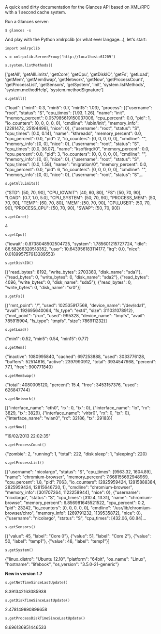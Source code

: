 A quick and dirty documentation for the Glances API based on XML/RPC with a 1 second cache system.

Run a Glances server:

`$ glances -s`

And play with the Python xmlrpclib (or what ever langage...), let's start:

`import xmlrpclib`

`s = xmlrpclib.ServerProxy('http://localhost:61209')`

`s.system.listMethods()`

['getAll',
 'getAllLimits',
 'getCore',
 'getCpu',
 'getDiskIO',
 'getFs',
 'getLoad',
 'getMem',
 'getMemSwap',
 'getNetwork',
 'getNow',
 'getProcessCount',
 'getProcessList',
 'getSensors',
 'getSystem',
 'init',
 'system.listMethods',
 'system.methodHelp',
 'system.methodSignature']

`s.getAll()`

{"load": {"min1": 0.3, "min5": 0.7, "min15": 1.03}, "process": [{"username": "root", "status": "S", "cpu_times": [1.93, 1.26], "name": "init", "memory_percent": 0.057985619150037006, "cpu_percent": 0.0, "pid": 1, "io_counters": [0, 0, 0, 0, 0], "cmdline": "/sbin/init", "memory_info": [2281472, 25194496], "nice": 0}, {"username": "root", "status": "S", "cpu_times": [0.0, 0.14], "name": "kthreadd", "memory_percent": 0.0, "cpu_percent": 0.0, "pid": 2, "io_counters": [0, 0, 0, 0, 0], "cmdline": "", "memory_info": [0, 0], "nice": 0}, {"username": "root", "status": "S", "cpu_times": [0.0, 36.07], "name": "ksoftirqd/0", "memory_percent": 0.0, "cpu_percent": 0.0, "pid": 3, "io_counters": [0, 0, 0, 0, 0], "cmdline": "", "memory_info": [0, 0], "nice": 0}, {"username": "root", "status": "S", "cpu_times": [0.0, 1.58], "name": "migration/0", "memory_percent": 0.0, "cpu_percent": 0.0, "pid": 6, "io_counters": [0, 0, 0, 0, 0], "cmdline": "", "memory_info": [0, 0], "nice": 0}, {"username": "root", "status": "S",...

`s.getAllLimits()`

{"STD": [50, 70, 90], "CPU_IOWAIT": [40, 60, 80], "FS": [50, 70, 90], "LOAD": [0.7, 1.0, 5.0], "CPU_SYSTEM": [50, 70, 90], "PROCESS_MEM": [50, 70, 90], "TEMP": [60, 70, 80], "MEM": [50, 70, 90], "CPU_USER": [50, 70, 90], "PROCESS_CPU": [50, 70, 90], "SWAP": [50, 70, 90]}

`s.getCore()`

4

`s.getCpu()`

{"iowait": 0.8738048502504725, "system": 1.785601215727724, "idle": 86.58266320518352, "user": 10.643956183114177, "irq": 0.0, "nice": 0.018995757613389553}

`s.getDiskIO()`

[{"read_bytes": 8192, "write_bytes": 2703360, "disk_name": "sda1"}, {"read_bytes": 0, "write_bytes": 0, "disk_name": "sda2"}, {"read_bytes": 4096, "write_bytes": 0, "disk_name": "sda5"}, {"read_bytes": 0, "write_bytes": 0, "disk_name": "sr0"}]

`s.getFs()`

[{"mnt_point": "/", "used": 102535917568, "device_name": "/dev/sda1", "avail": 192695640064, "fs_type": "ext4", "size": 311031078912}, {"mnt_point": "/run", "used": 995328, "device_name": "tmpfs", "avail": 785915904, "fs_type": "tmpfs", "size": 786911232}]

`s.getLoad()`

{"min1": 0.52, "min5": 0.54, "min15": 0.77}

`s.getMem()`

{"inactive": 1080995840, "cached": 697253888, "used": 3033776128, "buffers": 52514816, "active": 2397990912, "total": 3934547968, "percent": 77.1, "free": 900771840}

`s.getMemSwap()`

{"total": 4080005120, "percent": 15.4, "free": 3453157376, "used": 626847744}

`s.getNetwork()`

[{"interface_name": "eth0", "rx": 0, "tx": 0}, {"interface_name": "lo", "rx": 3829, "tx": 3829}, {"interface_name": "virbr0", "rx": 0, "tx": 0}, {"interface_name": "wlan0", "rx": 32186, "tx": 29183}]

`s.getNow()`

"19/02/2013 22:02:35"

`s.getProcessCount()`

{"zombie": 2, "running": 1, "total": 222, "disk sleep": 1, "sleeping": 220}

`s.getProcessList()`

[{"username": "nicolargo", "status": "S", "cpu_times": [9563.32, 1604.89], "name": "chromium-browser", "memory_percent": 7.668155692948969, "cpu_percent": 1.8, "pid": 7063, "io_counters": [2825959424, 12815888384, 2825959424, 12815646720, 1], "cmdline": "chromium-browser", "memory_info": [301707264, 1122258944], "nice": 0}, {"username": "nicolargo", "status": "S", "cpu_times": [310.4, 13.31], "name": "chromium-browse", "memory_percent": 6.856981645521522, "cpu_percent": 0.2, "pid": 23242, "io_counters": [0, 0, 0, 0, 0], "cmdline": "/usr/lib/chromium-browser/chro", "memory_info": [269791232, 1139535872], "nice": 0}, {"username": "nicolargo", "status": "S", "cpu_times": [432.06, 60.84]...

`s.getSensors()`

[{"value": 45, "label": "Core 0"}, {"value": 51, "label": "Core 2"}, {"value": 50, "label": "temp1"}, {"value": 48, "label": "temp1"}]

`s.getSystem()`

{"linux_distro": "Ubuntu 12.10", "platform": "64bit", "os_name": "Linux", "hostname": "lifebook", "os_version": "3.5.0-21-generic"}

**New in version 1.7**

`s.getNetTimeSinceLastUpdate()`

8.391342163085938

`s.getDiskTimeSinceLastUpdate()`

2.478149890899658

`s.getProcessDiskTimeSinceLastUpdate()`

8.696136951446533

